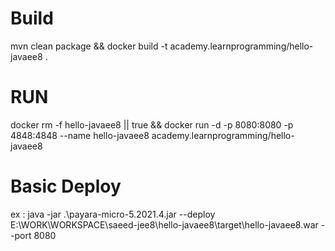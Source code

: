 # Build
mvn clean package && docker build -t academy.learnprogramming/hello-javaee8 .

# RUN

docker rm -f hello-javaee8 || true && docker run -d -p 8080:8080 -p 4848:4848 --name hello-javaee8 academy.learnprogramming/hello-javaee8 

# Basic Deploy
ex : java -jar .\payara-micro-5.2021.4.jar --deploy E:\WORK\WORKSPACE\saeed-jee8\hello-javaee8\target\hello-javaee8.war --port 8080